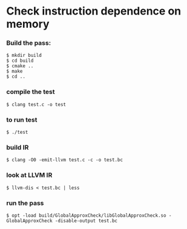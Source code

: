 # Check instruction dependence on memory


### Build the pass:

    $ mkdir build
    $ cd build
    $ cmake ..
    $ make
    $ cd ..

### compile the test
    $ clang test.c -o test

### to run test
    $ ./test

### build IR
    $ clang -O0 -emit-llvm test.c -c -o test.bc

### look at LLVM IR
    $ llvm-dis < test.bc | less

### run the pass
    $ opt -load build/GlobalApproxCheck/libGlobalApproxCheck.so -GlobalApproxCheck -disable-output test.bc
